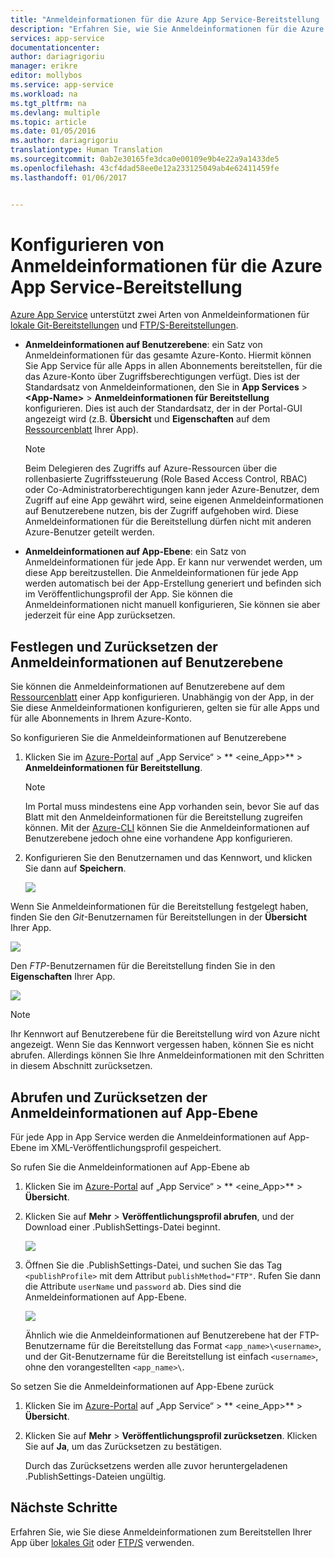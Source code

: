 ```yaml
---
title: "Anmeldeinformationen für die Azure App Service-Bereitstellung | Microsoft Docs"
description: "Erfahren Sie, wie Sie Anmeldeinformationen für die Azure App Service-Bereitstellung verwenden."
services: app-service
documentationcenter: 
author: dariagrigoriu
manager: erikre
editor: mollybos
ms.service: app-service
ms.workload: na
ms.tgt_pltfrm: na
ms.devlang: multiple
ms.topic: article
ms.date: 01/05/2016
ms.author: dariagrigoriu
translationtype: Human Translation
ms.sourcegitcommit: 0ab2e30165fe3dca0e00109e9b4e22a9a1433de5
ms.openlocfilehash: 43cf4dad58ee0e12a233125049ab4e62411459fe
ms.lasthandoff: 01/06/2017


---
```

# <a name="configure-deployment-credentials-for-azure-app-service"></a>Konfigurieren von Anmeldeinformationen für die Azure App Service-Bereitstellung
[Azure App Service](http://go.microsoft.com/fwlink/?LinkId=529714) unterstützt zwei Arten von Anmeldeinformationen für [lokale Git-Bereitstellungen](app-service-deploy-local-git.md) und [FTP/S-Bereitstellungen](app-service-deploy-ftp.md).

* **Anmeldeinformationen auf Benutzerebene**: ein Satz von Anmeldeinformationen für das gesamte Azure-Konto. Hiermit können Sie App Service für alle Apps in allen Abonnements bereitstellen, für die das Azure-Konto über Zugriffsberechtigungen verfügt. Dies ist der Standardsatz von Anmeldeinformationen, den Sie in **App Services** > **&lt;App-Name>** > **Anmeldeinformationen für Bereitstellung** konfigurieren. Dies ist auch der Standardsatz, der in der Portal-GUI angezeigt wird (z.B. **Übersicht** und **Eigenschaften** auf dem [Ressourcenblatt](../azure-resource-manager/resource-group-portal.md#manage-resources) Ihrer App).

    > [!NOTE]
    > Beim Delegieren des Zugriffs auf Azure-Ressourcen über die rollenbasierte Zugriffssteuerung (Role Based Access Control, RBAC) oder Co-Administratorberechtigungen kann jeder Azure-Benutzer, dem Zugriff auf eine App gewährt wird, seine eigenen Anmeldeinformationen auf Benutzerebene nutzen, bis der Zugriff aufgehoben wird. Diese Anmeldeinformationen für die Bereitstellung dürfen nicht mit anderen Azure-Benutzer geteilt werden.
    >
    >

* **Anmeldeinformationen auf App-Ebene**: ein Satz von Anmeldeinformationen für jede App. Er kann nur verwendet werden, um diese App bereitzustellen. Die Anmeldeinformationen für jede App werden automatisch bei der App-Erstellung generiert und befinden sich im Veröffentlichungsprofil der App. Sie können die Anmeldeinformationen nicht manuell konfigurieren, Sie können sie aber jederzeit für eine App zurücksetzen.

## <a name="a-nameuserscopeaset-and-reset-user-level-credentials"></a><a name="userscope"></a>Festlegen und Zurücksetzen der Anmeldeinformationen auf Benutzerebene

Sie können die Anmeldeinformationen auf Benutzerebene auf dem [Ressourcenblatt](../azure-resource-manager/resource-group-portal.md#manage-resources) einer App konfigurieren. Unabhängig von der App, in der Sie diese Anmeldeinformationen konfigurieren, gelten sie für alle Apps und für alle Abonnements in Ihrem Azure-Konto. 

So konfigurieren Sie die Anmeldeinformationen auf Benutzerebene

1. Klicken Sie im [Azure-Portal](https://portal.azure.com) auf „App Service“ > ** &lt;eine_App>** > **Anmeldeinformationen für Bereitstellung**.

    > [!NOTE]
    > Im Portal muss mindestens eine App vorhanden sein, bevor Sie auf das Blatt mit den Anmeldeinformationen für die Bereitstellung zugreifen können. Mit der [Azure-CLI](app-service-web-app-azure-resource-manager-xplat-cli.md) können Sie die Anmeldeinformationen auf Benutzerebene jedoch ohne eine vorhandene App konfigurieren.

2. Konfigurieren Sie den Benutzernamen und das Kennwort, und klicken Sie dann auf **Speichern**.

    ![](./media/app-service-deployment-credentials/deployment_credentials_configure.png)

Wenn Sie Anmeldeinformationen für die Bereitstellung festgelegt haben, finden Sie den *Git*-Benutzernamen für Bereitstellungen in der **Übersicht** Ihrer App.

![](./media/app-service-deployment-credentials/deployment_credentials_overview.png)

Den *FTP*-Benutzernamen für die Bereitstellung finden Sie in den **Eigenschaften** Ihrer App.

![](./media/app-service-deployment-credentials/deployment_credentials_properties.png)

> [!NOTE]
> Ihr Kennwort auf Benutzerebene für die Bereitstellung wird von Azure nicht angezeigt. Wenn Sie das Kennwort vergessen haben, können Sie es nicht abrufen. Allerdings können Sie Ihre Anmeldeinformationen mit den Schritten in diesem Abschnitt zurücksetzen.
>
>  

## <a name="a-nameappscopeaget-and-reset-app-level-credentials"></a><a name="appscope"></a>Abrufen und Zurücksetzen der Anmeldeinformationen auf App-Ebene
Für jede App in App Service werden die Anmeldeinformationen auf App-Ebene im XML-Veröffentlichungsprofil gespeichert.

So rufen Sie die Anmeldeinformationen auf App-Ebene ab

1. Klicken Sie im [Azure-Portal](https://portal.azure.com) auf „App Service“ > ** &lt;eine_App>** > **Übersicht**.

2. Klicken Sie auf **Mehr** > **Veröffentlichungsprofil abrufen**, und der Download einer .PublishSettings-Datei beginnt.

    ![](./media/app-service-deployment-credentials/publish_profile_get.png)

3. Öffnen Sie die .PublishSettings-Datei, und suchen Sie das Tag `<publishProfile>` mit dem Attribut `publishMethod="FTP"`. Rufen Sie dann die Attribute `userName` und `password` ab.
Dies sind die Anmeldeinformationen auf App-Ebene.

    ![](./media/app-service-deployment-credentials/publish_profile_editor.png)

    Ähnlich wie die Anmeldeinformationen auf Benutzerebene hat der FTP-Benutzername für die Bereitstellung das Format `<app_name>\<username>`, und der Git-Benutzername für die Bereitstellung ist einfach `<username>`, ohne den vorangestellten `<app_name>\`.

So setzen Sie die Anmeldeinformationen auf App-Ebene zurück

1. Klicken Sie im [Azure-Portal](https://portal.azure.com) auf „App Service“ > ** &lt;eine_App>** > **Übersicht**.

2. Klicken Sie auf **Mehr** > **Veröffentlichungsprofil zurücksetzen**. Klicken Sie auf **Ja**, um das Zurücksetzen zu bestätigen.

    Durch das Zurücksetzens werden alle zuvor heruntergeladenen .PublishSettings-Dateien ungültig.

## <a name="next-steps"></a>Nächste Schritte

Erfahren Sie, wie Sie diese Anmeldeinformationen zum Bereitstellen Ihrer App über [lokales Git](app-service-deploy-local-git.md) oder [FTP/S](app-service-deploy-ftp.md) verwenden.
